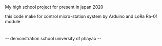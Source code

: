 My high school project for present in japan 2020

this code make for control micro-station system by Arduino and LoRa Ra-01 module

#
-- demonstration school university of phayao --
